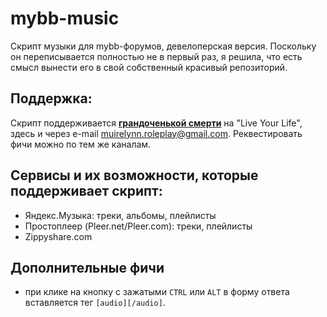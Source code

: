 # mybb-music
Скрипт музыки для mybb-форумов, девелоперская версия. Поскольку он переписывается полностью не в первый раз, я решила, что есть смысл вынести его в свой собственный красивый репозиторий.

## Поддержка:
Скрипт поддерживается **[грандоченькой смерти](http://urchoice.rolka.su/profile.php?id=4789)** на "Live Your Life", здесь и через e-mail [muirelynn.roleplay@gmail.com](mailto:muirelynn.roleplay@gmail.com). Реквестировать фичи можно по тем же каналам.

## Сервисы и их возможности, которые поддерживает скрипт:
- Яндекс.Музыка: треки, альбомы, плейлисты
- Простоплеер (Pleer.net/Pleer.com): треки, плейлисты
- Zippyshare.com

## Дополнительные фичи
- при клике на кнопку с зажатыми `CTRL` или `ALT` в форму ответа вставляется тег `[audio][/audio]`. 